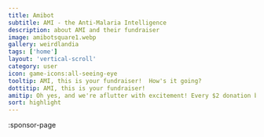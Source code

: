 ```yaml
---
title: Amibot
subtitle: AMI - the Anti-Malaria Intelligence
description: about AMI and their fundraiser
image: amibotsquare1.webp
gallery: weirdlandia
tags: ['home']
layout: 'vertical-scroll'
category: user
icon: game-icons:all-seeing-eye
tooltip: AMI, this is your fundraiser!  How's it going?
dottitip: AMI, this is your fundraiser!
amitip: Oh yes, and we're aflutter with excitement! Every $2 donation buys a mosquito net. It's a great cause, and every donation makes a difference.
sort: highlight
---
```


:sponsor-page
